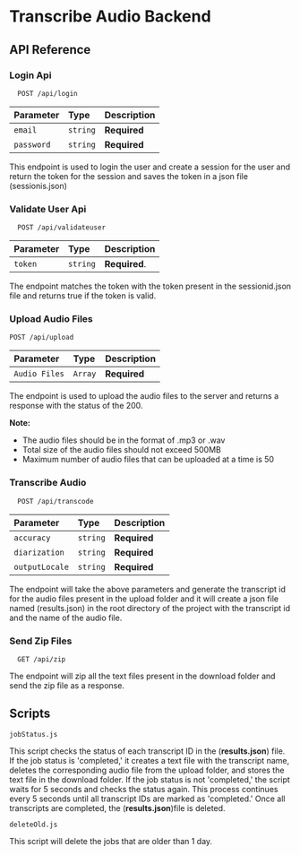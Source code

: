 # Transcribe Audio Backend

## API Reference

### Login Api

```http
  POST /api/login
```

| Parameter  | Type     | Description  |
| :--------- | :------- | :----------- |
| `email`    | `string` | **Required** |
| `password` | `string` | **Required** |

This endpoint is used to login the user and create a session for the user and return the token for the session and saves the token in a json file (sessionis.json)

### Validate User Api

```http
  POST /api/validateuser
```

| Parameter | Type     | Description   |
| :-------- | :------- | :------------ |
| `token`   | `string` | **Required**. |

The endpoint matches the token with the token present in the sessionid.json file and returns true if the token is valid.

### Upload Audio Files

```http
POST /api/upload
```

| Parameter     | Type    | Description  |
| :------------ | :------ | :----------- |
| `Audio Files` | `Array` | **Required** |

The endpoint is used to upload the audio files to the server and returns a response with the status of the 200.

**Note:**

- The audio files should be in the format of .mp3 or .wav
- Total size of the audio files should not exceed 500MB
- Maximum number of audio files that can be uploaded at a time is 50

### Transcribe Audio

```http
  POST /api/transcode
```

| Parameter      | Type     | Description  |
| :------------- | :------- | :----------- |
| `accuracy`     | `string` | **Required** |
| `diarization`  | `string` | **Required** |
| `outputLocale` | `string` | **Required** |

The endpoint will take the above parameters and generate the transcript id for the audio files present in the upload folder and it will create a json file named (results.json) in the root directory of the project with the transcript id and the name of the audio file.

### Send Zip Files

```http
  GET /api/zip
```

The endpoint will zip all the text files present in the download folder and send the zip file as a response.

## Scripts

```
jobStatus.js
```

This script checks the status of each transcript ID in the (**results.json**) file. If the job status is 'completed,' it creates a text file with the transcript name, deletes the corresponding audio file from the upload folder, and stores the text file in the download folder. If the job status is not 'completed,' the script waits for 5 seconds and checks the status again. This process continues every 5 seconds until all transcript IDs are marked as 'completed.' Once all transcripts are completed, the (**results.json**)file is deleted.

```
deleteOld.js
```

This script will delete the jobs that are older than 1 day.

